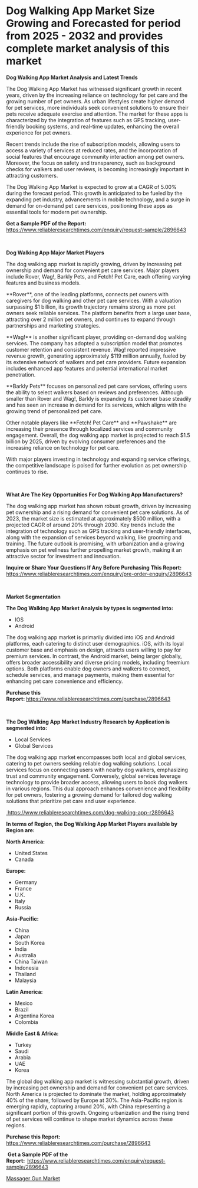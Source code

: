 <p><h1>Dog Walking App Market Size Growing and Forecasted for period from 2025 - 2032 and provides complete market analysis of this market</h1></p><p><strong>Dog Walking App Market Analysis and Latest Trends</strong></p>
<p><p>The Dog Walking App Market has witnessed significant growth in recent years, driven by the increasing reliance on technology for pet care and the growing number of pet owners. As urban lifestyles create higher demand for pet services, more individuals seek convenient solutions to ensure their pets receive adequate exercise and attention. The market for these apps is characterized by the integration of features such as GPS tracking, user-friendly booking systems, and real-time updates, enhancing the overall experience for pet owners.</p><p>Recent trends include the rise of subscription models, allowing users to access a variety of services at reduced rates, and the incorporation of social features that encourage community interaction among pet owners. Moreover, the focus on safety and transparency, such as background checks for walkers and user reviews, is becoming increasingly important in attracting customers.</p><p>The Dog Walking App Market is expected to grow at a CAGR of 5.00% during the forecast period. This growth is anticipated to be fueled by the expanding pet industry, advancements in mobile technology, and a surge in demand for on-demand pet care services, positioning these apps as essential tools for modern pet ownership.</p></p>
<p><strong>Get a Sample PDF of the Report:&nbsp;</strong> <a href="https://www.reliableresearchtimes.com/enquiry/request-sample/2896643?utm_campaign=2222&utm_medium=2&utm_source=Github&utm_content=ia&utm_term=15032025&utm_id=dog-walking-app">https://www.reliableresearchtimes.com/enquiry/request-sample/2896643</a></p>
<p>&nbsp;</p>
<p><strong>Dog Walking App Major Market Players</strong></p>
<p><p>The dog walking app market is rapidly growing, driven by increasing pet ownership and demand for convenient pet care services. Major players include Rover, Wag!, Barkly Pets, and Fetch! Pet Care, each offering varying features and business models.</p><p>**Rover**, one of the leading platforms, connects pet owners with caregivers for dog walking and other pet care services. With a valuation surpassing $1 billion, its growth trajectory remains strong as more pet owners seek reliable services. The platform benefits from a large user base, attracting over 2 million pet owners, and continues to expand through partnerships and marketing strategies.</p><p>**Wag!** is another significant player, providing on-demand dog walking services. The company has adopted a subscription model that promotes customer retention and consistent revenue. Wag! reported impressive revenue growth, generating approximately $119 million annually, fueled by its extensive network of walkers and pet care providers. Future expansion includes enhanced app features and potential international market penetration.</p><p>**Barkly Pets** focuses on personalized pet care services, offering users the ability to select walkers based on reviews and preferences. Although smaller than Rover and Wag!, Barkly is expanding its customer base steadily and has seen an increase in demand for its services, which aligns with the growing trend of personalized pet care.</p><p>Other notable players like **Fetch! Pet Care** and **Pawshake** are increasing their presence through localized services and community engagement. Overall, the dog walking app market is projected to reach $1.5 billion by 2025, driven by evolving consumer preferences and the increasing reliance on technology for pet care. </p><p>With major players investing in technology and expanding service offerings, the competitive landscape is poised for further evolution as pet ownership continues to rise.</p></p>
<p>&nbsp;</p>
<p><strong>What Are The Key Opportunities For Dog Walking App Manufacturers?</strong></p>
<p><p>The dog walking app market has shown robust growth, driven by increasing pet ownership and a rising demand for convenient pet care solutions. As of 2023, the market size is estimated at approximately $500 million, with a projected CAGR of around 20% through 2030. Key trends include the integration of technology such as GPS tracking and user-friendly interfaces, along with the expansion of services beyond walking, like grooming and training. The future outlook is promising, with urbanization and a growing emphasis on pet wellness further propelling market growth, making it an attractive sector for investment and innovation.</p></p>
<p><strong>Inquire or Share Your Questions If Any Before Purchasing This Report:</strong> <a href="https://www.reliableresearchtimes.com/enquiry/pre-order-enquiry/2896643?utm_campaign=2222&utm_medium=2&utm_source=Github&utm_content=ia&utm_term=15032025&utm_id=dog-walking-app">https://www.reliableresearchtimes.com/enquiry/pre-order-enquiry/2896643</a></p>
<p>&nbsp;</p>
<p><strong>Market Segmentation</strong></p>
<p><strong>The Dog Walking App Market Analysis by types is segmented into:</strong></p>
<p><ul><li>IOS</li><li>Android</li></ul></p>
<p><p>The dog walking app market is primarily divided into iOS and Android platforms, each catering to distinct user demographics. iOS, with its loyal customer base and emphasis on design, attracts users willing to pay for premium services. In contrast, the Android market, being larger globally, offers broader accessibility and diverse pricing models, including freemium options. Both platforms enable dog owners and walkers to connect, schedule services, and manage payments, making them essential for enhancing pet care convenience and efficiency.</p></p>
<p><strong>Purchase this Report:&nbsp;</strong><a href="https://www.reliableresearchtimes.com/purchase/2896643?utm_campaign=2222&utm_medium=2&utm_source=Github&utm_content=ia&utm_term=15032025&utm_id=dog-walking-app">https://www.reliableresearchtimes.com/purchase/2896643</a></p>
<p>&nbsp;</p>
<p><strong>The Dog Walking App Market Industry Research by Application is segmented into:</strong></p>
<p><ul><li>Local Services</li><li>Global Services</li></ul></p>
<p><p>The dog walking app market encompasses both local and global services, catering to pet owners seeking reliable dog walking solutions. Local services focus on connecting users with nearby dog walkers, emphasizing trust and community engagement. Conversely, global services leverage technology to provide broader access, allowing users to book dog walkers in various regions. This dual approach enhances convenience and flexibility for pet owners, fostering a growing demand for tailored dog walking solutions that prioritize pet care and user experience.</p></p>
<p><a href="https://www.reliableresearchtimes.com/dog-walking-app-r2896643?utm_campaign=2222&utm_medium=2&utm_source=Github&utm_content=ia&utm_term=15032025&utm_id=dog-walking-app">&nbsp;https://www.reliableresearchtimes.com/dog-walking-app-r2896643</a></p>
<p><strong>In terms of Region, the Dog Walking App Market Players available by Region are:</strong></p>
<p>
    <p> <strong> North America: </strong>
        <ul>
            <li>United States</li>
            <li>Canada</li>
        </ul>
        </p> 
    <p> <strong> Europe: </strong>
        <ul>
            <li>Germany</li>
            <li>France</li>
            <li>U.K.</li>
            <li>Italy</li>
            <li>Russia</li>
        </ul>
        </p> 
    <p> <strong> Asia-Pacific: </strong>
        <ul>
            <li>China</li>
            <li>Japan</li>
            <li>South Korea</li>
            <li>India</li>
            <li>Australia</li>
            <li>China Taiwan</li>
            <li>Indonesia</li>
            <li>Thailand</li>
            <li>Malaysia</li>
        </ul>
        </p> 
    <p> <strong> Latin America: </strong>
        <ul>
            <li>Mexico</li>
            <li>Brazil</li>
            <li>Argentina Korea</li>
            <li>Colombia</li>
        </ul>
        </p> 
    <p> <strong> Middle East & Africa: </strong>
        <ul>
            <li>Turkey</li>
            <li>Saudi</li>
            <li>Arabia</li>
            <li>UAE</li>
            <li>Korea</li>
        </ul>
    </p>
    </p>
<p><p>The global dog walking app market is witnessing substantial growth, driven by increasing pet ownership and demand for convenient pet care services. North America is projected to dominate the market, holding approximately 40% of the share, followed by Europe at 30%. The Asia-Pacific region is emerging rapidly, capturing around 20%, with China representing a significant portion of this growth. Ongoing urbanization and the rising trend of pet services will continue to shape market dynamics across these regions.</p></p>
<p><strong>Purchase this Report: </strong><a href="https://www.reliableresearchtimes.com/purchase/2896643?utm_campaign=2222&utm_medium=2&utm_source=Github&utm_content=ia&utm_term=15032025&utm_id=dog-walking-app">https://www.reliableresearchtimes.com/purchase/2896643</a></p>
<p>&nbsp;<strong>Get a Sample PDF of the Report:&nbsp;&nbsp;</strong><a href="https://www.reliableresearchtimes.com/enquiry/request-sample/2896643?utm_campaign=2222&utm_medium=2&utm_source=Github&utm_content=ia&utm_term=15032025&utm_id=dog-walking-app">https://www.reliableresearchtimes.com/enquiry/request-sample/2896643</a></p>
<p><strong></strong></p>
<p><p><a href="https://github.com/LilianFaulkner65/Market-Research-Report-List-2/blob/main/massager-gun-market.md?utm_campaign=2222&utm_medium=2&utm_source=Github&utm_content=ia&utm_term=15032025&utm_id=dog-walking-app">Massager Gun Market</a></p></p>